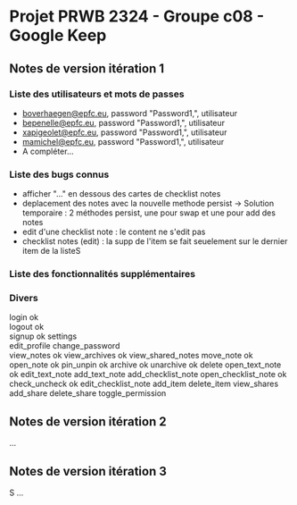 # Projet PRWB 2324 - Groupe c08 - Google Keep

## Notes de version itération 1 



### Liste des utilisateurs et mots de passes

  * boverhaegen@epfc.eu, password "Password1,", utilisateur
  * bepenelle@epfc.eu, password "Password1,", utilisateur
  * xapigeolet@epfc.eu, password "Password1,", utilisateur
  * mamichel@epfc.eu, password "Password1,", utilisateur
  * A compléter...

### Liste des bugs connus

  * afficher "..." en dessous des cartes de checklist notes
  * deplacement des notes avec la nouvelle methode persist -> Solution temporaire : 2 méthodes persist, une pour swap et une pour add des notes
  * edit d'une checklist note : le content ne s'edit pas 
* checklist notes (edit) : la supp de l'item se fait seuelement sur le dernier item de la listeS

### Liste des fonctionnalités supplémentaires

### Divers

login               ok                
logout              ok                  
signup              ok
settings            
edit_profile
change_password     
view_notes          ok
view_archives       ok
view_shared_notes
move_note           ok
open_note           ok
pin_unpin           ok
archive             ok
unarchive           ok
delete
open_text_note      ok
edit_text_note
add_text_note
add_checklist_note
open_checklist_note ok
check_uncheck       ok
edit_checklist_note
add_item
delete_item
view_shares
add_share
delete_share
toggle_permission

## Notes de version itération 2

...

## Notes de version itération 3 
S
...